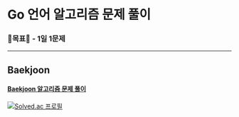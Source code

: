 # Go 언어 알고리즘 문제 풀이

### 🥊목표🥊 - 1일 1문제

---

## Baekjoon

#### [Baekjoon 알고리즘 문제 풀이](https://github.com/piatoss3612/practiceGo/tree/master/baekjoon)

[![Solved.ac 프로필](http://mazassumnida.wtf/api/v2/generate_badge?boj=piatoss3612)](https://solved.ac/piatoss3612)